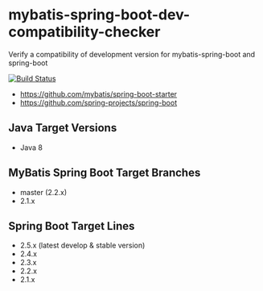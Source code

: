 # mybatis-spring-boot-dev-compatibility-checker
Verify a compatibility of development version for mybatis-spring-boot and spring-boot

[![Build Status](https://github.com/kazuki43zoo/mybatis-spring-boot-dev-compatibility-checker/workflows/CI/badge.svg)](https://github.com/kazuki43zoo/mybatis-spring-boot-dev-compatibility-checker/actions?query=workflow%3ACI)

* https://github.com/mybatis/spring-boot-starter
* https://github.com/spring-projects/spring-boot

## Java Target Versions

* Java 8

## MyBatis Spring Boot Target Branches 

* master (2.2.x)
* 2.1.x

## Spring Boot Target Lines

* 2.5.x (latest develop & stable version)
* 2.4.x
* 2.3.x
* 2.2.x
* 2.1.x
